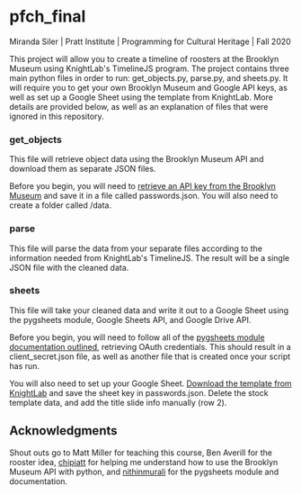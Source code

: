 # pfch_final
Miranda Siler | Pratt Institute | Programming for Cultural Heritage | Fall 2020

This project will allow you to create a timeline of roosters at the Brooklyn Museum using KnightLab's TimelineJS program. The project contains three main python files in order to run: get_objects.py, parse.py, and sheets.py. It will require you to get your own Brooklyn Museum and Google API keys, as well as set up a Google Sheet using the template from KnightLab. More details are provided below, as well as an explanation of files that were ignored in this repository.

### get_objects
This file will retrieve object data using the Brooklyn Museum API and download them as separate JSON files.

Before you begin, you will need to [retrieve an API key from the Brooklyn Museum](https://www.brooklynmuseum.org/opencollection/api/register) and save it in a file called passwords.json. You will also need to create a folder called /data.

### parse
This file will parse the data from your separate files according to the information needed from KnightLab's TimelineJS. The result will be a single JSON  file with the cleaned data.

### sheets
This file will take your cleaned data and write it out to a Google Sheet using the pygsheets module, Google Sheets API, and Google Drive API.

Before you begin, you will need to follow all of the [pygsheets module documentation outlined](https://github.com/nithinmurali/pygsheets), retrieving OAuth credentials. This should result in a client_secret.json file, as well as another file that is created once your script has run.

You will also need to set up your Google Sheet. [Download the template from KnightLab](https://timeline.knightlab.com/#make) and save the sheet key in passwords.json. Delete the stock template data, and add the title slide info manually (row 2).

## Acknowledgments
Shout outs go to Matt Miller for teaching this course, Ben Averill for the rooster idea, [chipiatt](https://github.com/chpiatt/brooklyn-museum-mediachain/blob/master/object.py) for helping me understand how to use the Brooklyn Museum API with python, and [nithinmurali](https://github.com/nithinmurali/pygsheets) for the pygsheets module and documentation.
